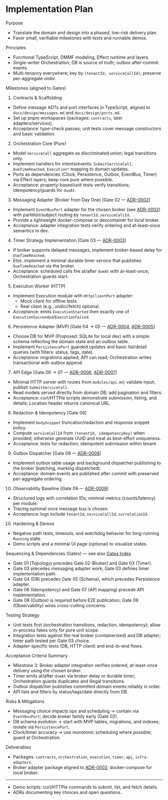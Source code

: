 # Implementation Plan

Purpose

- Translate the domain and design into a phased, low-risk delivery plan.
- Favor small, verifiable milestones with tests and runnable demos.

Principles

- Functional TypeScript, DMMF modeling, Effect runtime and layers.
- Single-writer Orchestration; DB is source of truth; outbox after-commit events.
- Multi-tenancy everywhere; key by `(tenantId, serviceCallId)`; preserve per-aggregate order.

Milestones (aligned to Gates)

1. Contracts & Scaffolding

- Define message ADTs and port interfaces in TypeScript, aligned to `docs/design/messages.md` and `docs/design/ports.md`.
- Set up pnpm workspaces (packages: `contracts`, later adapters/services).
- Acceptance: type-check passes; unit tests cover message constructors and basic validation.

2. Orchestration Core (Pure)

- Model `ServiceCall` aggregate as discriminated union; legal transitions only.
- Implement handlers for intents/events: `SubmitServiceCall`, `DueTimeReached`, `Execution*` mapping to domain updates.
- Ports as dependencies (Clock, Persistence, Outbox, EventBus, Timer) via Effect layers; keep core pure where possible.
- Acceptance: property-based/unit tests verify transitions; idempotency/guards for `dueAt`.

3. Messaging Adapter (Broker from Day One) [Gate 02 — [ADR-0002][ADR-0002]]

- Implement `EventBusPort` adapter for the chosen broker (see [ADR-0002][ADR-0002]) with partition/subject routing by `tenantId.serviceCallId`.
- Provide a lightweight docker-compose or devcontainer for local broker.
- Acceptance: adapter integration tests verify ordering and at-least-once semantics in dev.

4. Timer Strategy Implementation [Gate 03 — [ADR-0003][ADR-0003]]

- If broker supports delayed messages, implement broker-based delay for `DueTimeReached`.
- Else, implement a minimal durable timer service that publishes `DueTimeReached` via the broker.
- Acceptance: scheduled calls fire at/after `dueAt` with at-least-once; Orchestration guards start.

5. Execution Worker (HTTP)

- Implement Execution module with `HttpClientPort` adapter:
  - Mock client for offline tests.
  - Real client (e.g., undici/fetch) optional.
- Acceptance: emits `ExecutionStarted` then exactly one of `ExecutionSucceeded`/`ExecutionFailed`.

6. Persistence Adapter (MVP) [Gate 04 → 05 — [ADR-0004][ADR-0004], [ADR-0005][ADR-0005]]

- Choose DB for MVP (Proposed: SQLite for local dev) with a simple schema reflecting the domain state and an outbox table.
- Implement `PersistencePort` guarded updates and basic list/detail queries (with filters: status, tags, date).
- Acceptance: migrations applied; API can read; Orchestration writes transactional with outbox append.

7. API Edge [Gate 06 → 07 — [ADR-0006][ADR-0006], [ADR-0007][ADR-0007]]

- Minimal HTTP server with routes from `modules/api.md`; validate input; publish `SubmitServiceCall`.
- Read models served directly from domain DB; add pagination and filters.
- Acceptance: curl/HTTPie scripts demonstrate submission, listing, and details; Location header returns canonical URL.

8. Redaction & Idempotency [Gate 06]

- Implement `bodySnippet` truncation/redaction and response snippet policy.
- Compute `serviceCallId` from `(tenantId, idempotencyKey)` when provided; otherwise generate UUID and treat as best-effort uniqueness.
- Acceptance: tests for redaction; idempotent submission within tenant.

9. Outbox Dispatcher [Gate 08 — [ADR-0008][ADR-0008]]

- Implement outbox table usage and background dispatcher publishing to the broker (batching, marking dispatched).
- Acceptance: domain events are published after commit with preserved per-aggregate ordering.

10. Observability Baseline [Gate 09 — [ADR-0009][ADR-0009]]

- Structured logs with correlation IDs; minimal metrics (counts/latency) per module.
- Tracing optional once message bus is chosen.
- Acceptance: logs include `tenantId`, `serviceCallId`, `correlationId`.

10. Hardening & Demos

- Negative path tests, timeouts, and watchdog behavior for long-running `Running` state.
- Demo scripts and a minimal UI page (optional) to visualize states.

Sequencing & Dependencies (Gates) — see also [Gates Index][GATES]

- Gate 01 (Topology) precedes Gate 02 (Broker) and Gate 03 (Timer).
- Gate 02 precedes messaging adapter work; Gate 03 defines timer implementation path.
- Gate 04 (DB) precedes Gate 05 (Schema), which precedes Persistence adapter.
- Gate 06 (Idempotency) and Gate 07 (API mapping) precede API implementation.
- Gate 08 (Outbox) is required before E2E publication; Gate 09 (Observability) wires cross-cutting concerns.

Testing Strategy

- Unit tests first (orchestration transitions, redaction, idempotency); allow in-process fakes only for pure unit scope.
- Integration tests against the real broker (containerized) and DB adapter; timer path tested per Gate 03 choice.
- Adapter-specific tests (DB, HTTP client) and end-to-end flows.

Acceptance Criteria Summary

- Milestone 3: Broker adapter integration verifies ordered, at-least-once delivery using the chosen broker.
- Timer emits at/after `dueAt` via broker delay or durable timer; Orchestration guards duplicates and illegal transitions.
- Outbox dispatcher publishes committed domain events reliably in order.
- API lists and filters by status/tags/date directly from DB.

Risks & Mitigations

- Messaging choice impacts ops and scheduling → contain via `EventBusPort`; decide broker family early (Gate 02).
- DB schema evolution → start with MVP tables, migrations, and indexes; isolate via `PersistencePort`.
- Clock/timer accuracy → use monotonic scheduling where possible; guard at Orchestration.

Deliverables

- Packages: `contracts`, `orchestration`, `execution`, `timer`, `api`, `infra-adapters`.
- Broker adapter package aligned to [ADR-0002][ADR-0002]; docker-compose for local broker.

---

[ADR-0002]: ../decisions/ADR-0002-broker.md
[ADR-0003]: ../decisions/ADR-0003-timer.md
[ADR-0004]: ../decisions/ADR-0004-database.md
[ADR-0005]: ../decisions/ADR-0005-schema.md
[ADR-0006]: ../decisions/ADR-0006-idempotency.md
[ADR-0007]: ../decisions/ADR-0007-api.md
[ADR-0008]: ../decisions/ADR-0008-outbox.md
[ADR-0009]: ../decisions/ADR-0009-observability.md
[GATES]: ../decisions/README.md

- Demo scripts: curl/HTTPie commands to submit, list, and fetch details.
- ADRs documenting key choices and open questions.
